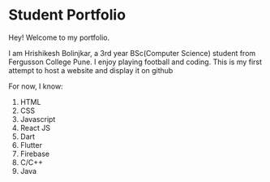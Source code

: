 # Student Portfolio

Hey! Welcome to my portfolio.

I am Hrishikesh Bolinjkar, a 3rd year BSc(Computer Science) student from Fergusson College Pune. I enjoy playing football and coding. This is my first attempt to host a website and display it on github


For now, I know:

1. HTML 
1. CSS
1. Javascript
1. React JS
1. Dart
1. Flutter
1. Firebase
1. C/C++
1. Java   


